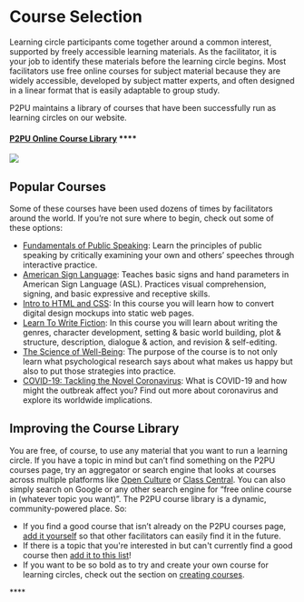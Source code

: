 # Course Selection

Learning circle participants come together around a common interest, supported by freely accessible learning materials. As the facilitator, it is your job to identify these materials before the learning circle begins. Most facilitators use free online courses for subject material because they are widely accessible, developed by subject matter experts, and often designed in a linear format that is easily adaptable to group study. 

P2PU maintains a library of courses that have been successfully run as learning circles on our website. 

#### [**P2PU Online Course Library**](https://www.p2pu.org/en/courses/) ****

[![](https://lh4.googleusercontent.com/9H_kzHbJtaVJg64jKQOZwVbJ6pNJ7xrc_6_L_tqpXLylgoqho-H8X8_VO7P1I_BW4EN5FZDal1Q5cfsy8_Tc7n9zaQY8k7Y9EE38gpWfRwH-_20ap2cmXkRoSAozSuWqL5ItGGsa)](https://www.p2pu.org/en/courses/)

## Popular Courses

Some of these courses have been used dozens of times by facilitators around the world. If you’re not sure where to begin, check out some of these options: 

* [Fundamentals of Public Speaking](https://learningcircles.p2pu.org/en/course/2/): Learn the principles of public speaking by critically examining your own and others’ speeches through interactive practice.
* [American Sign Language](https://learningcircles.p2pu.org/en/course/403/): Teaches basic signs and hand parameters in American Sign Language \(ASL\). Practices visual comprehension, signing, and basic expressive and receptive skills.
* [Intro to HTML and CSS](https://learningcircles.p2pu.org/en/course/1/): In this course you will learn how to convert digital design mockups into static web pages.
* [Learn To Write Fiction](https://learningcircles.p2pu.org/en/course/190/): In this course you will learn about writing the genres, character development, setting & basic world building, plot & structure, description, dialogue & action, and revision & self-editing.
* [The Science of Well-Being](https://learningcircles.p2pu.org/en/course/373/): The purpose of the course is to not only learn what psychological research says about what makes us happy but also to put those strategies into practice.
* [COVID-19: Tackling the Novel Coronavirus](https://learningcircles.p2pu.org/en/course/831/): What is COVID-19 and how might the outbreak affect you? Find out more about coronavirus and explore its worldwide implications.

## Improving the Course Library

You are free, of course, to use any material that you want to run a learning circle. If you have a topic in mind but can’t find something on the P2PU courses page, try an aggregator or search engine that looks at courses across multiple platforms like [Open Culture](http://www.openculture.com/freeonlinecourses) or [Class Central](https://www.class-central.com/). You can also simply search on Google or any other search engine for “free online course in \(whatever topic you want\)”. The P2PU course library is a dynamic, community-powered place. So:

* If you find a good course that isn’t already on the P2PU courses page, [add it yourself](https://learningcircles.p2pu.org/en/course/create/) so that other facilitators can easily find it in the future.
* If there is a topic that you're interested in but can't currently find a good course then [add it to this list](https://community.p2pu.org/t/what-topics-are-missing/2786)!
* If you want to be so bold as to try and create your own course for learning circles, check out the section on [creating courses](https://app.gitbook.com/@peer-2-peer-university/s/p2pu-knowledge-base/~/drafts/-MXIxtjgfC1BFKKovPRs/course-creators/creating-courses-for-learning-circles).

\*\*\*\*



